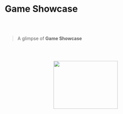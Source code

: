 # Game Showcase

<br/><br/>

> A glimpse of **Game Showcase** 

<br/><br/>

<p align="center">
    <img width="200" height="150" src="Game-Showcase/blob/master/Game-Showcase.gif">
</p>
